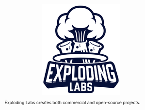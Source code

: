 <p align="center">
  <img alt="Exploding Labs logo" height="300" src="https://github.com/explodinglabs/.github/blob/main/profile/logo.png?raw=true" />
</p>

Exploding Labs creates both commercial and open-source projects.
